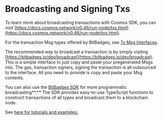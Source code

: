 # Broadcasting and Signing Txs

To learn more about broadcasting transactions with Cosmos SDK, you can visit [https://docs.cosmos.network/v0.46/run-node/txs.html](https://docs.cosmos.network/v0.46/run-node/txs.html).

For the transaction Msg types offered by BitBadges, see [Tx Msg Interfaces](../for-developers/concepts/msgs.md).

The recommended way to broadcast a transaction is by simply visiting [https://bitbadges.io/dev/broadcast](https://bitbadges.io/dev/broadcast). This is a simple interface to just copy and paste your pregenerated Msgs into. The gas, transaction signers, signing the transaction is all outsourced to the interface. All you need to provide is copy and paste your Msg contents.

You can also use the [BitBadges SDK](broken-reference) for more programmatic broadcasting**.** The SDK provides easy-to-use TypeScript functions to construct transactions of all types and broadcast them to a blockchain node.

See [here for tutorials and examples.](common-snippets/creating-signing-and-broadcasting-txs.md)



